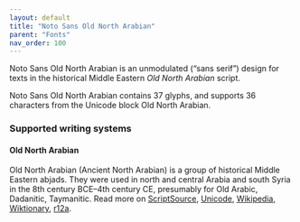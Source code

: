 ```yaml
---
layout: default
title: "Noto Sans Old North Arabian"
parent: "Fonts"
nav_order: 100
---
```

Noto Sans Old North Arabian is an unmodulated (“sans serif”) design for texts in the historical Middle Eastern _Old North Arabian_ script. 

Noto Sans Old North Arabian contains 37 glyphs, and supports 36 characters from the Unicode block Old North Arabian.


### Supported writing systems


#### Old North Arabian

Old North Arabian (Ancient North Arabian) is a group of historical Middle Eastern abjads. They were used in north and central Arabia and south Syria in the 8th century BCE–4th century CE, presumably for Old Arabic, Dadanitic, Taymanitic. Read more on [ScriptSource](https://scriptsource.org/scr/Narb), [Unicode](https://www.unicode.org/versions/Unicode13.0.0/ch10.pdf#G26432), [Wikipedia](https://en.wikipedia.org/wiki/ISO_15924:Narb), [Wiktionary](https://en.wiktionary.org/wiki/Category:Old_North_Arabian_script), [r12a](https://r12a.github.io/scripts/links?iso=Narb).

